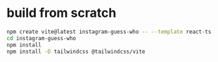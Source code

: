 # build from scratch

```bash
npm create vite@latest instagram-guess-who -- --template react-ts
cd instagram-guess-who
npm install
npm install -D tailwindcss @tailwindcss/vite
```
